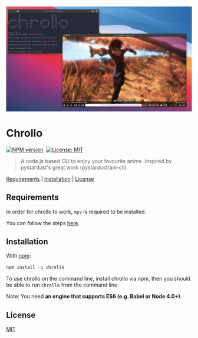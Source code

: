 ![header](./assets/header.png)

# Chrollo

[![NPM version](https://img.shields.io/npm/v/chrollo.svg)](https://www.npmjs.com/package/chrollo)&nbsp;
[![License: MIT](https://img.shields.io/badge/License-MIT-yellow.svg)](https://opensource.org/licenses/MIT)

> A node.js based CLI to enjoy your favourite anime. Inspired by pystardust's great work (pystardust/ani-cli).

[Requirements](#requirements) |
[Installation](#installation) |
[License](#license)

## Requirements

In order for chrollo to work, `mpv` is required to be installed.

You can follow the steps [here](https://mpv.io/installation/).

## Installation

With [npm](https://npmjs.org/):

```bash
npm install -g chrollo
```

To use chrollo on the command line, install chrollo via npm, then you should be able to run `chrollo` from the command line.

Note: You need **an engine that supports ES6 (e.g. Babel or Node 4.0+)**.

## License

[MIT](http://g14n.info/mit-license)
